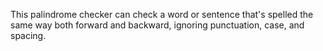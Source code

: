 This palindrome checker can check a word or sentence that's spelled the same way both forward and backward, ignoring punctuation, case, and spacing.

